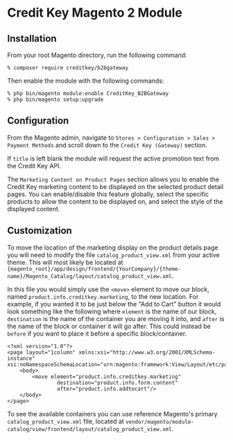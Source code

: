 # Credit Key Magento 2 Module

## Installation

From your root Magento directory, run the following command:

```
% composer require creditkey/b2bgateway
```

Then enable the module with the following commands:
```
% php bin/magento module:enable CreditKey_B2BGateway
% php bin/magento setup:upgrade
```

## Configuration

From the Magento admin, navigate to ```Stores > Configuration > Sales > Payment Methods``` and scroll down to the ```Credit Key (Gateway)``` section.

If `title` is left blank the module will request the active promotion text from the Credit Key API.

The `Marketing Content on Product Pages` section allows you to enable the Credit Key marketing content to be displayed on the selected product detail pages. You can enable/disable this feature globally, select the specific products to allow the content to be displayed on, and select the style of the displayed content.

## Customization

To move the location of the marketing display on the product details page you will need to modify the file `catalog_product_view.xml` from your active theme. This will most likely be located at `{magento_root}/app/design/frontend/{YourCompany}/{theme-name}/Magento_Catalog/layout/catalog_product_view.xml`. 

In this file you would simply use the `<move>` element to move our block, named `product.info.creditkey.marketing`, to the new location. For example, if you wanted it to be just below the "Add to Cart" button it would look something like the following where `element` is the name of our block, `destination` is the name of the container you are moving it into, and `after` is the name of the block or container it will go after. This could instead be `before` if you want to place it before a specific block/container.

    <?xml version="1.0"?>
    <page layout="1column" xmlns:xsi="http://www.w3.org/2001/XMLSchema-instance" xsi:noNamespaceSchemaLocation="urn:magento:framework:View/Layout/etc/page_configuration.xsd">
        <body>
            <move element="product.info.creditkey.marketing" 
                    destination="product.info.form.content" 
                    after="product.info.addtocart"/>
        </body>
    </page>

To see the available containers you can use reference Magento's primary `catalog_product_view.xml` file, located at `vendor/magento/module-catalog/view/frontend/layout/catalog_product_view.xml`.